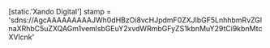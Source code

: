 [static.'Xando Digital']
stamp = 'sdns://AgcAAAAAAAAAJWh0dHBzOi8vcHJpdmF0ZXJlbGF5LnhhbmRvZGlnaXRhbC5uZXQAGm1vemlsbGEuY2xvdWRmbGFyZS1kbnMuY29tCi9kbnMtcXVlcnk'
